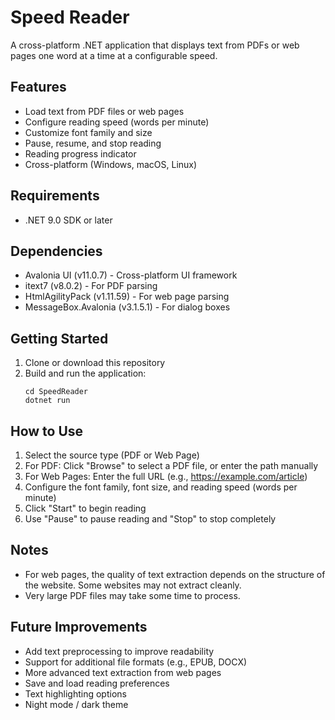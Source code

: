 # Speed Reader

A cross-platform .NET application that displays text from PDFs or web pages one word at a time at a configurable speed.

## Features

- Load text from PDF files or web pages
- Configure reading speed (words per minute)
- Customize font family and size
- Pause, resume, and stop reading
- Reading progress indicator
- Cross-platform (Windows, macOS, Linux)

## Requirements

- .NET 9.0 SDK or later

## Dependencies

- Avalonia UI (v11.0.7) - Cross-platform UI framework
- itext7 (v8.0.2) - For PDF parsing
- HtmlAgilityPack (v1.11.59) - For web page parsing
- MessageBox.Avalonia (v3.1.5.1) - For dialog boxes

## Getting Started

1. Clone or download this repository
2. Build and run the application:
   ```
   cd SpeedReader
   dotnet run
   ```

## How to Use

1. Select the source type (PDF or Web Page)
2. For PDF: Click "Browse" to select a PDF file, or enter the path manually
3. For Web Pages: Enter the full URL (e.g., https://example.com/article)
4. Configure the font family, font size, and reading speed (words per minute)
5. Click "Start" to begin reading
6. Use "Pause" to pause reading and "Stop" to stop completely

## Notes

- For web pages, the quality of text extraction depends on the structure of the website. Some websites may not extract cleanly.
- Very large PDF files may take some time to process.

## Future Improvements

- Add text preprocessing to improve readability
- Support for additional file formats (e.g., EPUB, DOCX)
- More advanced text extraction from web pages
- Save and load reading preferences
- Text highlighting options
- Night mode / dark theme 